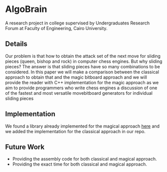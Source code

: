 # AlgoBrain
A research project in college supervised by Undergraduates Research Forum at Faculty of Engineering, Cairo University.

## Details
Our problem is that how to obtain the attack set of the next move for sliding pieces (queen, bishop and rock) in
computer chess engines. But why sliding pieces? The answer is that sliding pieces have so
many combinations to be considered. In this paper we will make a comparison between the classical
approach to obtain that and the magic bitboard approach and we will provide the reader with C++ implementation for the magic
approach as we aim to provide programmers who write chess engines a discussion of one of the fastest and most versatile movebitboard generators for individual sliding pieces

## Implementation
We found a library already implemented for the magical approach <a href="https://github.com/goutham/magic-bits">here</a> and we added the implementation for the classical approach in our repo.

## Future Work
* Providing the assembly code for both classical and magical approach.
* Providing the exact time for both classical and magical approach.
